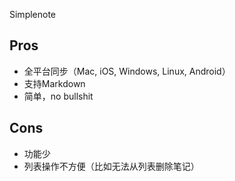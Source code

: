 Simplenote

## Pros

* 全平台同步（Mac, iOS, Windows, Linux, Android）
* 支持Markdown
* 简单，no bullshit

## Cons

* 功能少
* 列表操作不方便（比如无法从列表删除笔记）